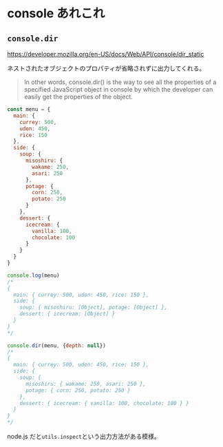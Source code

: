 # console あれこれ

## `console.dir`

https://developer.mozilla.org/en-US/docs/Web/API/console/dir_static

ネストされたオブジェクトのプロパティが省略されずに出力してくれる。

> In other words, console.dir() is the way to see all the properties of a specified JavaScript object in console by which the developer can easily get the properties of the object.

```JavaScript
const menu = {
  main: {
    currey: 500,
    udon: 450,
    rice: 150
  },
  side: {
    soup: {
      misoshiru: {
        wakame: 250,
        asari: 250
      },
      potage: {
        corn: 250,
        potato: 250
      }
    },
    dessert: {
      icecream: {
        vanilla: 100,
        chocolate: 100
      }
    }
  }
}

console.log(menu)
/*
{
  main: { currey: 500, udon: 450, rice: 150 },
  side: {
    soup: { misoshiru: [Object], potage: [Object] },
    dessert: { icecream: [Object] }
  }
}
*/

console.dir(menu, {depth: null})
/*
{
  main: { currey: 500, udon: 450, rice: 150 },
  side: {
    soup: {
      misoshiru: { wakame: 250, asari: 250 },
      potage: { corn: 250, potato: 250 }
    },
    dessert: { icecream: { vanilla: 100, chocolate: 100 } }
  }
}
*/

```

node.js だと`utils.inspect`という出力方法がある模様。
